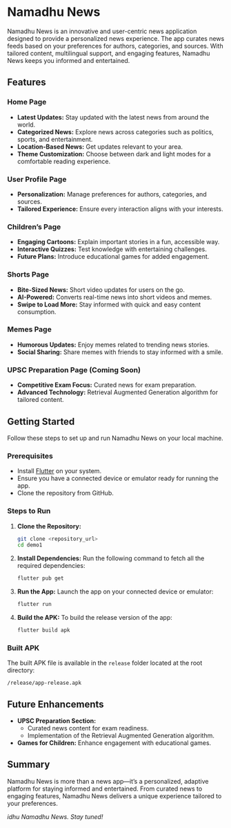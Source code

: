 <!-- # kynnovate

A new Flutter project.

## Getting Started

This project is a starting point for a Flutter application.

A few resources to get you started if this is your first Flutter project:

- [Lab: Write your first Flutter app](https://docs.flutter.dev/get-started/codelab)
- [Cookbook: Useful Flutter samples](https://docs.flutter.dev/cookbook)

For help getting started with Flutter development, view the
[online documentation](https://docs.flutter.dev/), which offers tutorials,
samples, guidance on mobile development, and a full API reference. -->
# Namadhu News

Namadhu News is an innovative and user-centric news application designed to provide a personalized news experience. The app curates news feeds based on your preferences for authors, categories, and sources. With tailored content, multilingual support, and engaging features, Namadhu News keeps you informed and entertained.

## Features

### Home Page
- **Latest Updates:** Stay updated with the latest news from around the world.
- **Categorized News:** Explore news across categories such as politics, sports, and entertainment.
- **Location-Based News:** Get updates relevant to your area.
- **Theme Customization:** Choose between dark and light modes for a comfortable reading experience.

### User Profile Page
- **Personalization:** Manage preferences for authors, categories, and sources.
- **Tailored Experience:** Ensure every interaction aligns with your interests.

### Children’s Page
- **Engaging Cartoons:** Explain important stories in a fun, accessible way.
- **Interactive Quizzes:** Test knowledge with entertaining challenges.
- **Future Plans:** Introduce educational games for added engagement.

### Shorts Page
- **Bite-Sized News:** Short video updates for users on the go.
- **AI-Powered:** Converts real-time news into short videos and memes.
- **Swipe to Load More:** Stay informed with quick and easy content consumption.

### Memes Page
- **Humorous Updates:** Enjoy memes related to trending news stories.
- **Social Sharing:** Share memes with friends to stay informed with a smile.

### UPSC Preparation Page (Coming Soon)
- **Competitive Exam Focus:** Curated news for exam preparation.
- **Advanced Technology:** Retrieval Augmented Generation algorithm for tailored content.

## Getting Started

Follow these steps to set up and run Namadhu News on your local machine.

### Prerequisites
- Install [Flutter](https://flutter.dev/docs/get-started/install) on your system.
- Ensure you have a connected device or emulator ready for running the app.
- Clone the repository from GitHub.

### Steps to Run
1. **Clone the Repository:**
   ```bash
   git clone <repository_url>
   cd demo1
   ```

2. **Install Dependencies:**
   Run the following command to fetch all the required dependencies:
   ```bash
   flutter pub get
   ```

3. **Run the App:**
   Launch the app on your connected device or emulator:
   ```bash
   flutter run
   ```

4. **Build the APK:**
   To build the release version of the app:
   ```bash
   flutter build apk
   ```

### Built APK
The built APK file is available in the `release` folder located at the root directory:
```
/release/app-release.apk
```

## Future Enhancements
- **UPSC Preparation Section:**
  - Curated news content for exam readiness.
  - Implementation of the Retrieval Augmented Generation algorithm.
- **Games for Children:** Enhance engagement with educational games.

## Summary
Namadhu News is more than a news app—it’s a personalized, adaptive platform for staying informed and entertained. From curated news to engaging features, Namadhu News delivers a unique experience tailored to your preferences.

_idhu Namadhu News. Stay tuned!_

